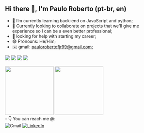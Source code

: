 ## Hi there 👋, I'm Paulo Roberto (pt-br, en)
- 🌱 I’m currently learning back-end on JavaScript and python; 
- 🤝 Currently looking to collaborate on projects that we'll give me experience so I can be a even better professional;
- 🤔 looking for help with starting my career; 
- 😄 Pronouns: He/Him;
- ✉️ gmail: paulorobertofjr99@gmail.com;
<div>
  <img src="https://img.shields.io/badge/JavaScript-323330?style=for-the-badge&logo=javascript&logoColor=F7DF1E">
  <img src="https://img.shields.io/badge/Python-14354C?style=for-the-badge&logo=python&logoColor=white">
  <img src="https://img.shields.io/badge/CSS-239120?&style=for-the-badge&logo=css3&logoColor=white">
  <img src="https://img.shields.io/badge/HTML-239120?style=for-the-badge&logo=html5&logoColor=white"><br></br>
  <img height="160em" src="https://github-readme-stats.vercel.app/api/top-langs?username=Oklard&show_icons=true&theme=onedark&locale=en&layout=compact">
  <img height="160em" src="https://github-readme-stats.vercel.app/api?username=Oklard&show_icons=true&theme=onedark&locale=en&layout=compact%27">
</div>
- 👇  You can reach me @:
<section>
  <img src="https://img.shields.io/badge/Gmail-D14836?style=for-the-badge&logo=gmail&logoColor=white" target="_blank" alt="Gmail" class="logos">
  <a href="https://www.linkedin.com/in/pauloroberto99/"target="_blank"><img src="https://img.shields.io/badge/LinkedIn-0077B5?style=for-the-badge&logo=linkedin&logoColor=white"alt="LinkedIn" class="logos"></a>
</section> 
